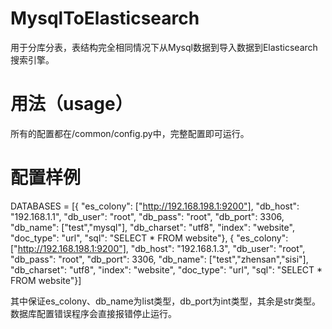 # MysqlToElasticsearch
用于分库分表，表结构完全相同情况下从Mysql数据到导入数据到Elasticsearch搜索引擎。

# 用法（usage）
所有的配置都在/common/config.py中，完整配置即可运行。

# 配置样例
DATABASES = [{
    "es_colony": ["http://192.168.198.1:9200"],
    "db_host": "192.168.1.1",
    "db_user": "root",
    "db_pass": "root",
    "db_port": 3306,
    "db_name": ["test","mysql"],
    "db_charset": "utf8",
    "index": "website",
    "doc_type": "url",
    "sql": "SELECT * FROM website"},
{
    "es_colony": ["http://192.168.198.1:9200"],
    "db_host": "192.168.1.3",
    "db_user": "root",
    "db_pass": "root",
    "db_port": 3306,
    "db_name": ["test","zhensan","sisi"],
    "db_charset": "utf8",
    "index": "website",
    "doc_type": "url",
    "sql": "SELECT * FROM website"}]
    
其中保证es_colony、db_name为list类型，db_port为int类型，其余是str类型。数据库配置错误程序会直接报错停止运行。
